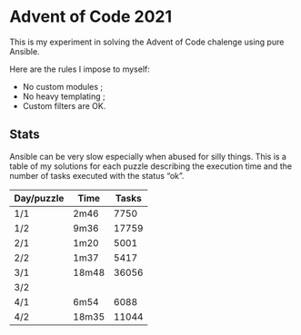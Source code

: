 # Advent of Code 2021

This is my experiment in solving the Advent of Code chalenge using pure Ansible.

Here are the rules I impose to myself:

- No custom modules ;
- No heavy templating ;
- Custom filters are OK.

## Stats

Ansible can be very slow especially when abused for silly things.
This is a table of my solutions for each puzzle describing the execution time and the number of tasks executed with the status “ok”.

| Day/puzzle |  Time | Tasks |
|------------|-------|-------|
| 1/1        |  2m46 | 7750  |
| 1/2        |  9m36 | 17759 |
| 2/1        |  1m20 | 5001  |
| 2/2        |  1m37 | 5417  |
| 3/1        | 18m48 | 36056 |
| 3/2        |       |       |
| 4/1        |  6m54 | 6088  |
| 4/2        | 18m35 | 11044 |
